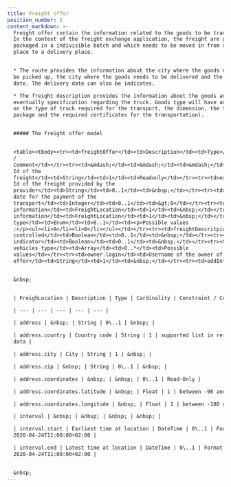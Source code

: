 ```yaml
---
title: Freight offer
position_number: 1
content_markdown: >-
  Freight offer contain the information related to the goods to be transported.
  In the context of the freight exchange application, the freight are goods
  packaged in a indivisible batch and which needs to be moved in from a loading
  place to a delivery place.


  * The route provides the information about the city where the goods needs to
  be picked up, the city where the goods needs to be delivered and the loading
  date. The delivery date can also be indicates.

  * The freight description provides the information about the goods and
  eventually specification regarding the truck. Goods type will have an impact
  on the type of truck required for the transport, the dimension, the transport
  package and the required certificates for the transportation).


  ##### The freight offer model


  <table><tbody><tr><td>freightOffer</td><td>Description</td><td>Type</td><td>Cardinality</td><td>Constraint
  /
  Comment</td></tr><tr><td>&mdash;</td><td>&mdash;</td><td>&mdash;</td><td>&mdash;</td><td>&mdash;</td></tr><tr><td>offerId</td><td>Unique
  Id of the
  freight</td><td>String</td><td>1</td><td>Readonly</td></tr><tr><td>externalId</td><td>external
  Id of the freight provided by the
  provider</td><td>String</td><td>0..1</td><td>&nbsp;</td></tr><tr><td>paymentDue</td><td>Due
  date for the payment of the
  transport</td><td>Integer</td><td>0..1</td><td>&gt;0</td></tr><tr><td>pickUp</td><td>Pickup
  information</td><td>FreightLocation</td><td>1</td><td>&nbsp;</td></tr><tr><td>delivery</td><td>Delivery
  information</td><td>FreightLocation</td><td>1</td><td>&nbsp;</td></tr><tr><td>freightDescritpion</td><td>&nbsp;</td><td>&nbsp;</td><td>&nbsp;</td><td>&nbsp;</td></tr><tr><td>freightDescritpion.type</td><td>Goods
  type</td><td>Enum</td><td>0..1</td><td><p>Possible values
  :</p><ul><li>A</li><li>B</li></ul></td></tr><tr><td>freightDescritpion.netWeight</td><td>Weight</td><td>Number</td><td>0..1</td><td>0-999</td></tr><tr><td>freightDescritpion.length</td><td>Length</td><td>Number</td><td>0..1</td><td>0-25</td></tr><tr><td>freightDescritpion.volume</td><td>Volume</td><td>Number</td><td>0..1</td><td>0-999</td></tr><tr><td>freightDescritpion.temperatureControlled</td><td>Temperature
  controlled</td><td>Boolean</td><td>0..1</td><td>&nbsp;</td></tr><tr><td>freightDescritpion.hazardousness.hazardous</td><td>Hazardous
  indicator</td><td>Boolean</td><td>0..1</td><td>&nbsp;</td></tr><tr><td>freightDescritpion.requiredVehicles</td><td>Required
  vehicles type</td><td>Array</td><td>0..*</td><td>Possible
  values</td></tr><tr><td>owner.login</td><td>Username of the owner of the
  offer</td><td>String</td><td>1</td><td>&nbsp;</td></tr><tr><td>addInfo.comment</td><td>Comment</td><td>String</td><td>0..1</td><td>&nbsp;</td></tr></tbody></table>


  &nbsp;


  | FreighLocation | Description | Type | Cardinality | Constraint / Comment |

  | --- | --- | --- | --- | --- |

  | address | &nbsp; | String | 0\..1 | &nbsp; |

  | address.country | Country code | String | 1 | supported list in reference
  data |

  | address.city | City | String | 1 | &nbsp; |

  | address.zip | &nbsp; | String | 0\..1 | &nbsp; |

  | address.coordinates | &nbsp; | &nbsp; | 0\..1 | Read-Only |

  | address.coordinates.latitude | &nbsp; | Float | 1 | between -90 and +90 |

  | address.coordinates.longitude | &nbsp; | Float | 1 | between -180 and 180 |

  | interval | &nbsp; | &nbsp; | &nbsp; | &nbsp; |

  | interval.start | Earliest time at location | DateTime | 0\..1 | Format :
  2020-04-24T11:00:00+02:00 |

  | interval.end | Latest time at location | DateTime | 0\..1 | Format :
  2020-04-24T11:00:00+02:00 |


  &nbsp;
---
```

